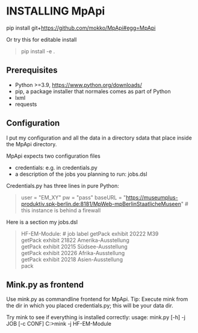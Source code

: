# INSTALLING MpApi

pip install git+https://github.com/mokko/MpApi#egg=MpApi

Or try this for editable install 
> pip install -e .

## Prerequisites
* Python >=3.9, https://www.python.org/downloads/
* pip, a package installer that normales comes as part of Python
* lxml
* requests

## Configuration
I put my configuration and all the data in a directory sdata that 
place inside the MpApi directory.

MpApi expects two configuration files 
- credentials: e.g. in credentials.py
- a description of the jobs you planning to run: jobs.dsl

Credentials.py has three lines in pure Python:
>	user = "EM_XY"
>	pw = "pass"
>	baseURL = "https://museumplus-produktiv.spk-berlin.de:8181/MpWeb-mpBerlinStaatlicheMuseen" # this instance is behind a firewall

Here is a section my jobs.dsl
>	HF-EM-Module: # job label
>		getPack exhibit 20222 M39                  
>		getPack exhibit 21822 Amerika-Ausstellung  
>		getPack exhibit 20215 Südsee-Ausstellung   
>		getPack exhibit 20226 Afrika-Ausstellung   
>		getPack exhibit 20218 Asien-Ausstellung	   
>		pack 

## Mink.py as frontend
Use mink.py as commandline frontend for MpApi. 
Tip: Execute mink from the dir in which you placed credentials.py; this will be your data dir.

Try mink to see if everything is installed correctly:
	usage: mink.py [-h] -j JOB [-c CONF]
	C:\>mink -j HF-EM-Module
